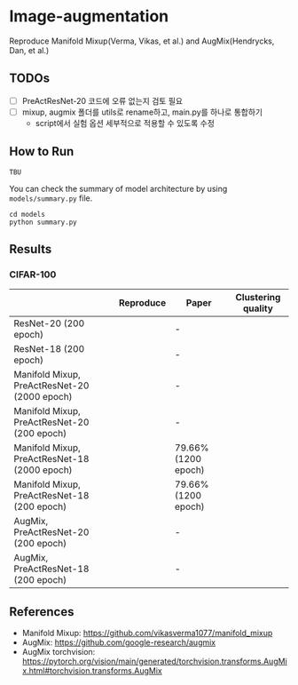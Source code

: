 # Image-augmentation
Reproduce Manifold Mixup(Verma, Vikas, et al.) and AugMix(Hendrycks, Dan, et al.)

## TODOs

- [ ] PreActResNet-20 코드에 오류 없는지 검토 필요
- [ ] mixup, augmix 폴더를 utils로 rename하고, main.py를 하나로 통합하기
  - script에서 실험 옵션 세부적으로 적용할 수 있도록 수정

## How to Run

```shell
TBU
```

You can check the summary of model architecture by using `models/summary.py` file.

```shell
cd models
python summary.py
```

## Results

### CIFAR-100

|                                              | Reproduce | Paper               | Clustering quality |
|----------------------------------------------| --------- | ------------------- | ------------------ |
| ResNet-20 (200 epoch)                        |           | -                   |                    |
| ResNet-18 (200 epoch)                        |           | -                   |                    |
| Manifold Mixup, PreActResNet-20 (2000 epoch) |           | -                   |                    |
| Manifold Mixup, PreActResNet-20 (200 epoch)  |           | -                   |                    |
| Manifold Mixup, PreActResNet-18 (2000 epoch) |           | 79.66% (1200 epoch) |                    |
| Manifold Mixup, PreActResNet-18 (200 epoch)  |           | 79.66% (1200 epoch) |                    |
| AugMix, PreActResNet-20 (200 epoch)          |           | -                   |                    |
| AugMix, PreActResNet-18 (200 epoch)          |           | -                   |                    |

## References

- Manifold Mixup: https://github.com/vikasverma1077/manifold_mixup
- AugMix: https://github.com/google-research/augmix
- AugMix torchvision: https://pytorch.org/vision/main/generated/torchvision.transforms.AugMix.html#torchvision.transforms.AugMix
